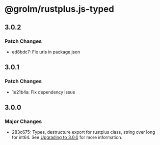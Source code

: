 # @grolm/rustplus.js-typed

## 3.0.2

### Patch Changes

- ed8bdc7: Fix urls in package.json

## 3.0.1

### Patch Changes

- 1e21b4a: Fix dependency issue

## 3.0.0

### Major Changes

- 283c675: Types, destructure export for rustplus class, string over long for int64. See [Upgrading to 3.0.0](/docs/Upgrading%20to%203.0.0.md) for more information.
